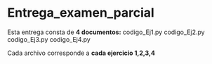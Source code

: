# Entrega_examen_parcial

Esta entrega consta de **4 documentos:**
    codigo_Ej1.py
    codigo_Ej2.py
    codigo_Ej3.py
    codigo_Ej4.py

Cada archivo corresponde a **cada ejercicio 1,2,3,4**